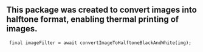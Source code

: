 ## This package was created to convert images into halftone format, enabling thermal printing of images.


````
 final imageFilter = await convertImageToHalftoneBlackAndWhite(img);
````

